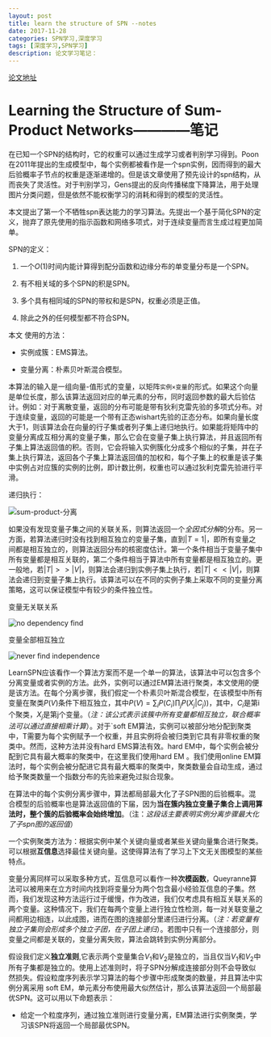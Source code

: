 ```yaml
---
layout: post
title: learn the structure of SPN --notes
date: 2017-11-28
categories: SPN学习,深度学习
tags: [深度学习,SPN学习]
description: 论文学习笔记：
---
```


[论文地址](http://proceedings.mlr.press/v28/gens13.pdf)

# Learning the Structure of Sum-Product Networks————笔记

在已知一个SPN的结构时，它的权重可以通过生成学习或者判别学习得到。Poon在2011年提出的生成模型中，每个实例都被看作是一个spn实例，因而得到的最大后验概率子节点的权重是逐渐递增的。但是该文章使用了预先设计的spn结构，从而丧失了灵活性。对于判别学习，Gens提出的反向传播梯度下降算法，用于处理图片分类问题，但是依然不能权衡学习的消耗和得到的模型的灵活性。

本文提出了第一个不牺牲spn表达能力的学习算法。先提出一个基于简化SPN的定义，抛弃了原先使用的指示函数和网络多项式，对于连续变量而言生成过程更加简单。

SPN的定义：

1. 一个$O(1)$时间内能计算得到配分函数和边缘分布的单变量分布是一个SPN。

2. 有不相关域的多个SPN的积是SPN。

3. 多个具有相同域的SPN的带权和是SPN，权重必须是正值。

4. 除此之外的任何模型都不符合SPN。

本文 使用的方法：

- 实例成簇：EMS算法。

- 变量分离：朴素贝叶斯混合模型。

本算法的输入是一组向量-值形式的变量，以矩阵`实例×变量`的形式。如果这个向量是单位长度，那么该算法返回对应的单元素的分布，同时返回参数的最大后验估计。例如：对于离散变量，返回的分布可能是带有狄利克雷先验的多项式分布。对于连续变量，返回的可能是一个带有正态wishart先验的正态分布。如果向量长度大于1，则该算法会在向量的行子集或者列子集上递归地执行。如果能将矩阵中的变量分离成互相分离的变量子集，那么它会在变量子集上执行算法，并且返回所有子集上算法返回值的积。否则，它会将输入实例簇化分成多个相似的子集，并在子集上执行算法，返回各个子集上算法返回值的加权和，每个子集上的权重是该子集中实例占对应簇的实例的比例，即计数比例，权重也可以通过狄利克雷先验进行平滑。

递归执行：

![sum-product-分离](http://willis-hu.github.io/my_pic/sum-product-分离.png)

如果没有发现变量子集之间的关联关系，则算法返回一个*全因式分解*的分布。另一方面，若算法递归时没有找到相互独立的变量子集，直到$|T=1|$，即所有变量之间都是相互独立的，则算法返回分布的核密度估计。第一个条件相当于变量子集中所有变量都是相互关联的，第二个条件相当于算法中所有变量都是相互独立的。更一般地，若$|T|>>|V|$，则算法会递归到实例子集上执行，若$|T|<<|V|$，则算法会递归到变量子集上执行。该算法可以在不同的实例子集上采取不同的变量分离策略，这可以保证模型中有较少的条件独立性。

变量无关联关系

![no dependency find](http://willis-hu.github.io/my_pic/no-dependency.png)

变量全部相互独立

![never find independence](http://willis-hu.github.io/my_pic/never-independence.png)

LearnSPN应该看作一个算法方案而不是一个单一的算法，该算法中可以包含多个分离变量或者实例的方法。此外，实例可以通过EM算法进行聚类，本文使用的便是该方法。在每个分离步骤，我们假定一个朴素贝叶斯混合模型，在该模型中所有变量在聚类$P(V)$条件下相互独立，其中$P(V) = \sum _iP(C_i)\prod _jP(X_j|C_j))$，其中，$C_i$是第i个聚类，$X_j$是第j个变量。（*注：该公式表示该簇中所有变量都相互独立，联合概率法可以通过直接相乘计算*）。对于`soft EM算法，实例可以被部分地分配到聚类中，T需要为每个实例赋予一个权重，并且实例将会被归类到它具有非零权重的聚类中。然而，这种方法并没有hard EMS算法有效。hard EM中，每个实例会被分配到它具有最大概率的聚类中，在这里我们使用hard EM 。我们使用online EM算法时，每个实例会被分配进它具有最大概率的聚类中，聚类数量会自动生成，通过给予聚类数量一个指数分布的先验来避免过拟合现象。

在算法中的每个实例分离步骤中，算法都局部最大化了子SPN图的后验概率。混合模型的后验概率也是算法返回值的下届，因为**当在簇内独立变量子集合上调用算法时，整个簇的后验概率会始终增加**。（注：*这段话主要表明实例分离步骤最大化了子spn图的返回值*）

一个实例聚类方法为：根据实例中某个关键向量或者某些关键向量集合进行聚类。可以根据**互信息**选择最佳关键向量。这使得算法有了学习上下文无关图模型的某些特点。

变量分离同样可以采取多种方式，互信息可以看作一种**次模函数**，Queyranne算法可以被用来在立方时间内找到将变量分为两个包含最小经验互信息的子集。然而，我们发现这种方法运行过于缓慢，作为改进，我们仅考虑具有相互关联关系的两个变量。这种情况下，我们在每两个变量上进行独立性检测，每一对关联变量之间都用边相连，以此成图，进而在图的连接部分里递归进行分离。（*注：若变量有独立子集则会形成多个独立子团，在子团上递归*）。若图中只有一个连接部分，则变量之间都是关联的，变量分离失败，算法会跳转到实例分离部分。

假设我们定义**独立准则**,它表示两个变量集合$V_1$和$V_2$是独立的，当且仅当$V_1$和$V_2$中所有子集都是独立的。使用上述准则时，将子SPN分解成连接部分则不会导致似然损失。假设粒度序列表示学习算法的每个步骤中形成聚类的数量，并且算法中实例分离采用   soft EM，单元素分布使用最大似然估计，那么该算法返回一个局部最优SPN。这可以用以下命题表示：

- 给定一个粒度序列，通过独立准则进行变量分离，EM算法进行实例聚类，学习该SPN将返回一个局部最优SPN。